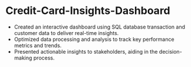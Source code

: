# Credit-Card-Insights-Dashboard
- Created an interactive dashboard using SQL database transaction and customer data to deliver real-time insights.
- Optimized data processing and analysis to track key performance metrics and trends.
- Presented actionable insights to stakeholders, aiding in the decision-making process.
